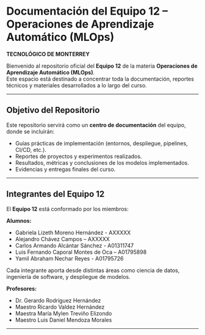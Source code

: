 # Documentación del Equipo 12 – Operaciones de Aprendizaje Automático (MLOps)

**TECNOLÓGICO DE MONTERREY**

Bienvenido al repositorio oficial del **Equipo 12** de la materia **Operaciones de Aprendizaje Automático (MLOps)**.  
Este espacio está destinado a concentrar toda la documentación, reportes técnicos y materiales desarrollados a lo largo del curso.

---

## Objetivo del Repositorio
Este repositorio servirá como un **centro de documentación** del equipo, donde se incluirán:  
- Guías prácticas de implementación (entornos, despliegue, pipelines, CI/CD, etc.).  
- Reportes de proyectos y experimentos realizados.  
- Resultados, métricas y conclusiones de los modelos implementados.  
- Evidencias y entregas finales del curso.

---

## Integrantes del Equipo 12
El **Equipo 12** está conformado por los miembros: 

**Alumnos:**
 
- Gabriela Lizeth Moreno Hernández - AXXXXX 
- Alejandro Chávez Campos – AXXXXX 
- Carlos Armando Alcántar Sánchez - A01311747 
- Luis Fernando Caporal Montes de Oca – A01795898 
- Yamil Abraham Nechar Reyes - A01795726 

Cada integrante aporta desde distintas áreas como ciencia de datos, ingeniería de software, y despliegue de modelos.

**Profesores:** 

- Dr. Gerardo Rodríguez Hernández
- Maestro Ricardo Valdez Hernández 
- Maestra María Mylen Treviño Elizondo 
- Maestro Luis Daniel Mendoza Morales 
---